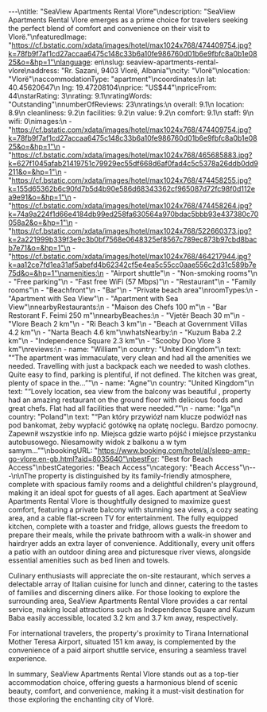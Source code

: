 ---\ntitle: "SeaView Apartments Rental Vlore"\ndescription: "SeaView Apartments Rental Vlore emerges as a prime choice for travelers seeking the perfect blend of comfort and convenience on their visit to Vlorë."\nfeaturedImage: "https://cf.bstatic.com/xdata/images/hotel/max1024x768/474409754.jpg?k=78fb9f7af1cd27accaa6475c148c33b6a10fe986760d01b6e9fbfc8a0b1e0825&o=&hp=1"\nlanguage: en\nslug: seaview-apartments-rental-vlore\naddress: "Rr. Sazani, 9403 Vlorë, Albania"\ncity: "Vlorë"\nlocation: "Vlorë"\naccommodationType: "apartment"\ncoordinates:\n  lat: 40.45620647\n  lng: 19.47208104\nprice: "US$44"\npriceFrom: 44\nstarRating: 3\nrating: 9.1\nratingWords: "Outstanding"\nnumberOfReviews: 23\nratings:\n  overall: 9.1\n  location: 8.9\n  cleanliness: 9.2\n  facilities: 9.2\n  value: 9.2\n  comfort: 9.1\n  staff: 9\n  wifi: 0\nimages:\n  - "https://cf.bstatic.com/xdata/images/hotel/max1024x768/474409754.jpg?k=78fb9f7af1cd27accaa6475c148c33b6a10fe986760d01b6e9fbfc8a0b1e0825&o=&hp=1"\n  - "https://cf.bstatic.com/xdata/images/hotel/max1024x768/465685883.jpg?k=627f1045afab21419751c79929ec55df668d6af0fad4c5c5378a26ddb0dd9211&o=&hp=1"\n  - "https://cf.bstatic.com/xdata/images/hotel/max1024x768/474458255.jpg?k=155d65362b6c90fd7b5d4b90e586d68343362cf965087d72fc98f0d112ea9e91&o=&hp=1"\n  - "https://cf.bstatic.com/xdata/images/hotel/max1024x768/474458264.jpg?k=74a9a224f1d66e4184db99ed258fa630564a970bdac5bbb93e437380c70058a2&o=&hp=1"\n  - "https://cf.bstatic.com/xdata/images/hotel/max1024x768/522660373.jpg?k=2a221999b339f3e9c3b0bf7568e0648325ef8567c789ec873b97cbd8bacb7e71&o=&hp=1"\n  - "https://cf.bstatic.com/xdata/images/hotel/max1024x768/464217944.jpg?k=aa12ce7fd1ea31af5abefd4b62342cf5e4ea5c55cc0aae556c2d31c589b7e75d&o=&hp=1"\namenities:\n  - "Airport shuttle"\n  - "Non-smoking rooms"\n  - "Free parking"\n  - "Fast free WiFi (57 Mbps)"\n  - "Restaurant"\n  - "Family rooms"\n  - "Beachfront"\n  - "Bar"\n  - "Private beach area"\nroomTypes:\n  - "Apartment with Sea View"\n  - "Apartment with Sea View"\nnearbyRestaurants:\n  - "Maison des Chefs 100 m"\n  - "Bar Restorant F. Feimi 250 m"\nnearbyBeaches:\n  - "Vjetër Beach 30 m"\n  - "Vlore Beach 2 km"\n  - "Ri Beach 3 km"\n  - "Beach at Government Villas 4.2 km"\n  - "Narta Beach 4.6 km"\nwhatsNearby:\n  - "Kuzum Baba 2.2 km"\n  - "Independence Square 2.3 km"\n  - "Scooby Doo Vlore 3 km"\nreviews:\n  - name: "William"\n    country: "United Kingdom"\n    text: "“The apartment was immaculate, very clean and had all the amenities we needed. Travelling with just a backpack each we needed to wash clothes. Quite easy to find, parking is plentiful, if not defined. The kitchen was great, plenty of space in the...”"\n  - name: "Agne"\n    country: "United Kingdom"\n    text: "“Lovely location, sea view from the balcony was beautiful , property had an amazing restaurant on the ground floor with delicious foods and great chefs. Flat had all facilities that were needed.”"\n  - name: "Iga"\n    country: "Poland"\n    text: "“Pan który przywiózł nam klucze podwiózł nas pod bankomat, żeby wypłacić gotówkę na opłatę noclegu. Bardzo pomocny. Zapewnił wszystkie info np. Miejsca gdzie warto pójść i miejsce przystanku autobusowego.
Niesamowity widok z balkonu a w tym samym...”"\nbookingURL: "https://www.booking.com/hotel/al/sleep-amp-go-vlore.en-gb.html?aid=8035640"\nbestFor: "Best for Beach Access"\nbestCategories: "Beach Access"\ncategory: "Beach Access"\n---\n\nThe property is distinguished by its family-friendly atmosphere, complete with spacious family rooms and a delightful children's playground, making it an ideal spot for guests of all ages. Each apartment at SeaView Apartments Rental Vlore is thoughtfully designed to maximize guest comfort, featuring a private balcony with stunning sea views, a cozy seating area, and a cable flat-screen TV for entertainment. The fully equipped kitchen, complete with a toaster and fridge, allows guests the freedom to prepare their meals, while the private bathroom with a walk-in shower and hairdryer adds an extra layer of convenience. Additionally, every unit offers a patio with an outdoor dining area and picturesque river views, alongside essential amenities such as bed linen and towels.

Culinary enthusiasts will appreciate the on-site restaurant, which serves a delectable array of Italian cuisine for lunch and dinner, catering to the tastes of families and discerning diners alike. For those looking to explore the surrounding area, SeaView Apartments Rental Vlore provides a car rental service, making local attractions such as Independence Square and Kuzum Baba easily accessible, located 3.2 km and 3.7 km away, respectively.

For international travelers, the property's proximity to Tirana International Mother Teresa Airport, situated 151 km away, is complemented by the convenience of a paid airport shuttle service, ensuring a seamless travel experience.

In summary, SeaView Apartments Rental Vlore stands out as a top-tier accommodation choice, offering guests a harmonious blend of scenic beauty, comfort, and convenience, making it a must-visit destination for those exploring the enchanting city of Vlorë.